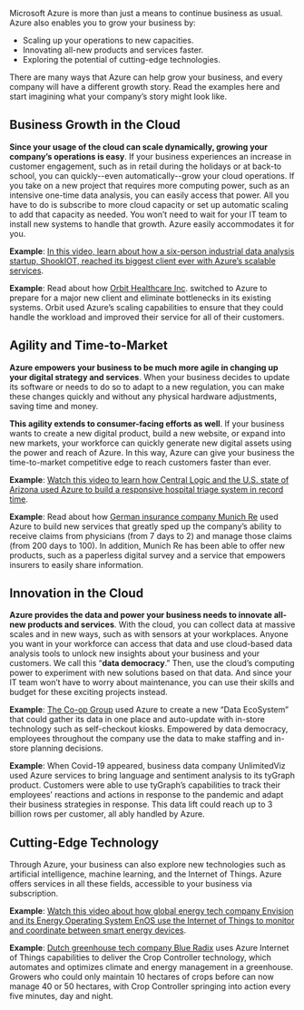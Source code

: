 Microsoft Azure is more than just a means to continue business as usual. Azure also enables you to grow your business by:

 -  Scaling up your operations to new capacities.
 -  Innovating all-new products and services faster.
 -  Exploring the potential of cutting-edge technologies.

There are many ways that Azure can help grow your business, and every company will have a different growth story. Read the examples here and start imagining what your company’s story might look like.

## Business Growth in the Cloud

**Since your usage of the cloud can scale dynamically, growing your company’s operations is easy**. If your business experiences an increase in customer engagement, such as in retail during the holidays or at back-to school, you can quickly--even automatically--grow your cloud operations. If you take on a new project that requires more computing power, such as an intensive one-time data analysis, you can easily access that power. All you have to do is subscribe to more cloud capacity or set up automatic scaling to add that capacity as needed. You won’t need to wait for your IT team to install new systems to handle that growth. Azure easily accommodates it for you.

**Example**: [In this video, learn about how a six-person industrial data analysis startup, ShookIOT, reached its biggest client ever with Azure’s scalable services](https://www.youtube.com/watch?v=Gu1BSMH0EVE).

**Example**: Read about how [Orbit Healthcare Inc](https://customers.microsoft.com/story/1508804455826129737-orbit-healthcare-professional-services-azure-migration). switched to Azure to prepare for a major new client and eliminate bottlenecks in its existing systems. Orbit used Azure’s scaling capabilities to ensure that they could handle the workload and improved their service for all of their customers.

## Agility and Time-to-Market

**Azure empowers your business to be much more agile in changing up your digital strategy and services**. When your business decides to update its software or needs to do so to adapt to a new regulation, you can make these changes quickly and without any physical hardware adjustments, saving time and money.

**This agility extends to consumer-facing efforts as well**. If your business wants to create a new digital product, build a new website, or expand into new markets, your workforce can quickly generate new digital assets using the power and reach of Azure. In this way, Azure can give your business the time-to-market competitive edge to reach customers faster than ever.

**Example**: [Watch this video to learn how Central Logic and the U.S. state of Arizona used Azure to build a responsive hospital triage system in record time](https://www.youtube.com/watch?v=ytihDQVB_uM).

**Example**: Read about how [German insurance company Munich Re](https://customers.microsoft.com/story/836291-munich-re-insurance-azure-cosmos-db) used Azure to build new services that greatly sped up the company’s ability to receive claims from physicians (from 7 days to 2) and manage those claims (from 200 days to 100). In addition, Munich Re has been able to offer new products, such as a paperless digital survey and a service that empowers insurers to easily share information.

## Innovation in the Cloud

**Azure provides the data and power your business needs to innovate all-new products and services**. With the cloud, you can collect data at massive scales and in new ways, such as with sensors at your workplaces. Anyone you want in your workforce can access that data and use cloud-based data analysis tools to unlock new insights about your business and your customers. We call this “**data democracy**.” Then, use the cloud’s computing power to experiment with new solutions based on that data. And since your IT team won’t have to worry about maintenance, you can use their skills and budget for these exciting projects instead.

**Example**: [The Co-op Group](https://customers.microsoft.com/story/1518703641748900727-coop-retailer) used Azure to create a new “Data EcoSystem” that could gather its data in one place and auto-update with in-store technology such as self-checkout kiosks. Empowered by data democracy, employees throughout the company use the data to make staffing and in-store planning decisions.

**Example**: When Covid-19 appeared, business data company UnlimitedViz used Azure services to bring language and sentiment analysis to its tyGraph product. Customers were able to use tyGraph’s capabilities to track their employees’ reactions and actions in response to the pandemic and adapt their business strategies in response. This data lift could reach up to 3 billion rows per customer, all ably handled by Azure.

## Cutting-Edge Technology

Through Azure, your business can also explore new technologies such as artificial intelligence, machine learning, and the Internet of Things. Azure offers services in all these fields, accessible to your business via subscription.

**Example**: [Watch this video about how global energy tech company Envision and its Energy Operating System EnOS use the Internet of Things to monitor and coordinate between smart energy devices](https://www.youtube.com/watch?v=LMGNhv7Ud2o).

**Example**: [Dutch greenhouse tech company Blue Radix](https://customers.microsoft.com/story/1532065782621026828-blue-radix-professional-services-azure-automation) uses Azure Internet of Things capabilities to deliver the Crop Controller technology, which automates and optimizes climate and energy management in a greenhouse. Growers who could only maintain 10 hectares of crops before can now manage 40 or 50 hectares, with Crop Controller springing into action every five minutes, day and night.

